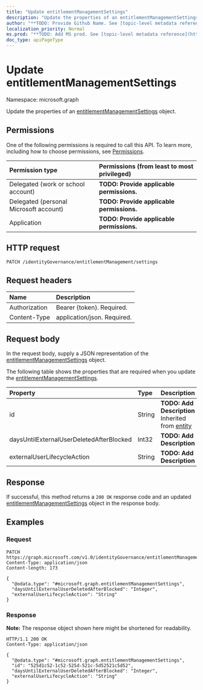```yaml
---
title: "Update entitlementManagementSettings"
description: "Update the properties of an entitlementManagementSettings object."
author: "**TODO: Provide Github Name. See [topic-level metadata reference](https://msgo.azurewebsites.net/add/document/guidelines/metadata.html#topic-level-metadata)**"
localization_priority: Normal
ms.prod: "**TODO: Add MS prod. See [topic-level metadata reference](https://msgo.azurewebsites.net/add/document/guidelines/metadata.html#topic-level-metadata)**"
doc_type: apiPageType
---
```


# Update entitlementManagementSettings
Namespace: microsoft.graph



Update the properties of an [entitlementManagementSettings](../resources/entitlementmanagementsettings.md) object.

## Permissions
One of the following permissions is required to call this API. To learn more, including how to choose permissions, see [Permissions](/graph/permissions-reference).

|Permission type|Permissions (from least to most privileged)|
|:---|:---|
|Delegated (work or school account)|**TODO: Provide applicable permissions.**|
|Delegated (personal Microsoft account)|**TODO: Provide applicable permissions.**|
|Application|**TODO: Provide applicable permissions.**|

## HTTP request

<!-- {
  "blockType": "ignored"
}
-->
``` http
PATCH /identityGovernance/entitlementManagement/settings
```

## Request headers
|Name|Description|
|:---|:---|
|Authorization|Bearer {token}. Required.|
|Content-Type|application/json. Required.|

## Request body
In the request body, supply a JSON representation of the [entitlementManagementSettings](../resources/entitlementmanagementsettings.md) object.

The following table shows the properties that are required when you update the [entitlementManagementSettings](../resources/entitlementmanagementsettings.md).

|Property|Type|Description|
|:---|:---|:---|
|id|String|**TODO: Add Description** Inherited from [entity](../resources/entity.md)|
|daysUntilExternalUserDeletedAfterBlocked|Int32|**TODO: Add Description**|
|externalUserLifecycleAction|String|**TODO: Add Description**|



## Response

If successful, this method returns a `200 OK` response code and an updated [entitlementManagementSettings](../resources/entitlementmanagementsettings.md) object in the response body.

## Examples

### Request
<!-- {
  "blockType": "request",
  "name": "update_entitlementmanagementsettings"
}
-->
``` http
PATCH https://graph.microsoft.com/v1.0/identityGovernance/entitlementManagement/settings
Content-Type: application/json
Content-length: 173

{
  "@odata.type": "#microsoft.graph.entitlementManagementSettings",
  "daysUntilExternalUserDeletedAfterBlocked": "Integer",
  "externalUserLifecycleAction": "String"
}
```


### Response
**Note:** The response object shown here might be shortened for readability.
<!-- {
  "blockType": "response",
  "truncated": true
}
-->
``` http
HTTP/1.1 200 OK
Content-Type: application/json

{
  "@odata.type": "#microsoft.graph.entitlementManagementSettings",
  "id": "525d1c52-1c52-525d-521c-5d52521c5d52",
  "daysUntilExternalUserDeletedAfterBlocked": "Integer",
  "externalUserLifecycleAction": "String"
}
```


